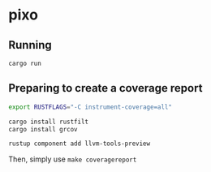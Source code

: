 # pixo

## Running
`cargo run`

## Preparing to create a coverage report
```bash
export RUSTFLAGS="-C instrument-coverage=all"

cargo install rustfilt
cargo install grcov

rustup component add llvm-tools-preview
```

Then, simply use `make coveragereport`